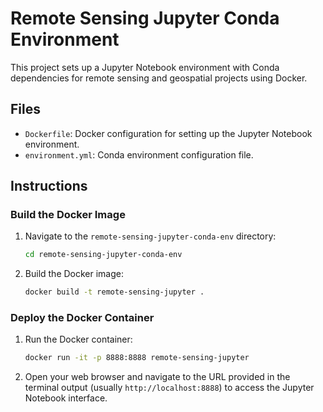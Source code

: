 # Remote Sensing Jupyter Conda Environment

This project sets up a Jupyter Notebook environment with Conda dependencies for remote sensing  and geospatial projects using Docker.

## Files

- `Dockerfile`: Docker configuration for setting up the Jupyter Notebook environment.
- `environment.yml`: Conda environment configuration file.

## Instructions

### Build the Docker Image

1. Navigate to the `remote-sensing-jupyter-conda-env` directory:
    ```sh
    cd remote-sensing-jupyter-conda-env
    ```

2. Build the Docker image:
    ```sh
    docker build -t remote-sensing-jupyter .
    ```

### Deploy the Docker Container

1. Run the Docker container:
    ```sh
    docker run -it -p 8888:8888 remote-sensing-jupyter
    ```

2. Open your web browser and navigate to the URL provided in the terminal output (usually `http://localhost:8888`) to access the Jupyter Notebook interface.

